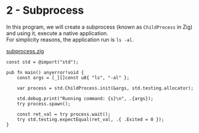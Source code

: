 # 2 - Subprocess

In this program, we will create a subprocess (known as `ChildProcess` in Zig) and using it, execute a native application.  
For simplicity reasons, the application run is `ls -al`.

[subprocess.zig](code/subprocess.zig)

```zig
const std = @import("std");

pub fn main() anyerror!void {
    const args = [_][]const u8{ "ls", "-al" };

    var process = std.ChildProcess.init(&args, std.testing.allocator);

    std.debug.print("Running command: {s}\n", .{args});
    try process.spawn();

    const ret_val = try process.wait();
    try std.testing.expectEqual(ret_val, .{ .Exited = 0 });
}

```
